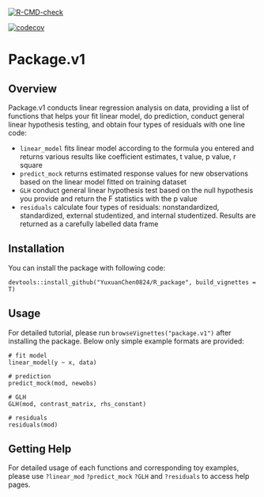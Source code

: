 <!-- badges: start -->
[![R-CMD-check](https://github.com/YuxuanChen0824/R_package/workflows/R-CMD-check/badge.svg)](https://github.com/YuxuanChen0824/R_package/actions)

[![codecov](https://codecov.io/gh/YuxuanChen0824/R_package/branch/main/graph/badge.svg?token=QTFT7GWAF8)](https://codecov.io/gh/YuxuanChen0824/R_package)
<!-- badges: end -->

# Package.v1

## Overview

Package.v1 conducts linear regression analysis on data, providing a list of functions that helps your fit linear model, do prediction, 
conduct general linear hypothesis testing, and obtain four types of residuals with one line code:

* `linear_model` fits linear model according to the formula you entered and returns various results like coefficient estimates, t value, p value, r square
* `predict_mock` returns estimated response values for new observations based on the linear model fitted on training dataset
* `GLH` conduct general linear hypothesis test based on the null hypothesis you provide and return the F statistics with the p value
* `residuals` calculate four types of residuals: nonstandardized, standardized, external studentized, and internal studentized. 
Results are returned as a carefully labelled data frame

## Installation
You can install the package with following code:

`devtools::install_github("YuxuanChen0824/R_package", build_vignettes = T)`

## Usage

For detailed tutorial, please run `browseVignettes("package.v1")` after installing the package. Below only simple example formats are provided:

```
# fit model
linear_model(y ~ x, data)

# prediction
predict_mock(mod, newobs)

# GLH
GLH(mod, contrast_matrix, rhs_constant)

# residuals
residuals(mod)
```
## Getting Help

For detailed usage of each functions and corresponding toy examples, please use `?linear_mod` `?predict_mock` `?GLH` and `?residuals` to access help pages.

